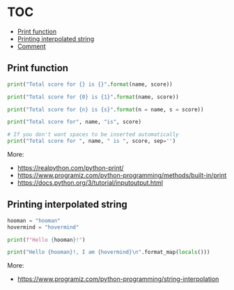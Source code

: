 # TOC
* [Print function](/printing_and_comment.md#print-function)
* [Printing interpolated string](/printing_and_comment.md#printing-interpolated-string)
* [Comment](/printing_and_comment.md#comment)

## Print function
```python
print("Total score for {} is {}".format(name, score))

print("Total score for {0} is {1}".format(name, score))

print("Total score for {n} is {s}".format(n = name, s = score))

print("Total score for", name, "is", score)

# If you don't want spaces to be inserted automatically
print("Total score for ", name, " is ", score, sep='')
```
More:
* https://realpython.com/python-print/
* https://www.programiz.com/python-programming/methods/built-in/print
* https://docs.python.org/3/tutorial/inputoutput.html

## Printing interpolated string
```python
hooman = "hooman"
hovermind = "hovermind"

print(f"Hello {hooman}!")

print("Hello {hooman}!, I am {hovermind}\n".format_map(locals()))
```
More:
* https://www.programiz.com/python-programming/string-interpolation

